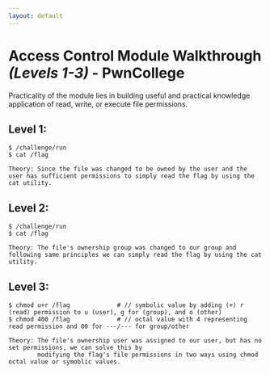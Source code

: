 ```yaml
---
layout: default
---
```

# Access Control Module Walkthrough *(Levels 1-3)* - PwnCollege 
Practicality of the module lies in building useful and practical knowledge application of read, write, or execute file permissions. 
## Level 1:
```
$ /challenge/run
$ cat /flag

Theory: Since the file was changed to be owned by the user and the user has sufficient permissions to simply read the flag by using the cat utility.
```
## Level 2:
```
$ /challenge/run
$ cat /flag

Theory: The file's ownership group was changed to our group and following same principles we can simply read the flag by using the cat utility.
```
## Level 3:
```
$ chmod u+r /flag             # // symbolic value by adding (+) r (read) permission to u (user), g for (group), and o (other) 
$ chmod 400 /flag             # // octal value with 4 representing read permission and 00 for ---/--- for group/other

Theory: The file's ownership user was assigned to our user, but has no set permissions, we can solve this by
        modifying the flag's file permissions in two ways using chmod octal value or symoblic values.
```
